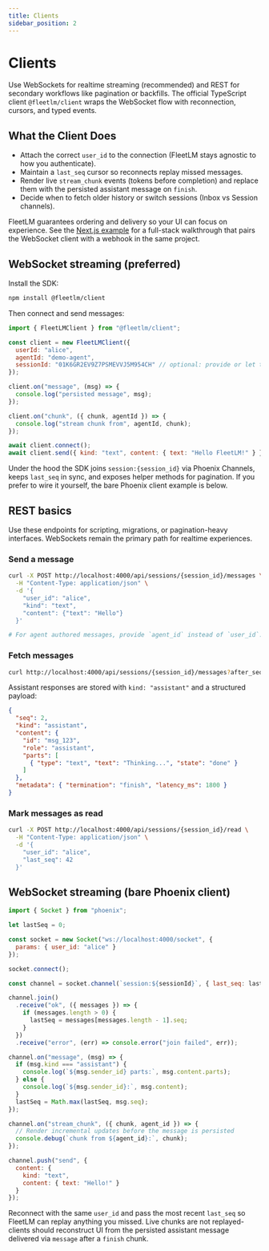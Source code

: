 ```yaml
---
title: Clients
sidebar_position: 2
---
```


# Clients

Use WebSockets for realtime streaming (recommended) and REST for secondary workflows like pagination or backfills. The official TypeScript client `@fleetlm/client` wraps the WebSocket flow with reconnection, cursors, and typed events.

## What the Client Does

- Attach the correct `user_id` to the connection (FleetLM stays agnostic to how you authenticate).
- Maintain a `last_seq` cursor so reconnects replay missed messages.
- Render live `stream_chunk` events (tokens before completion) and replace them with the persisted assistant message on `finish`.
- Decide when to fetch older history or switch sessions (Inbox vs Session channels).

FleetLM guarantees ordering and delivery so your UI can focus on experience. See the [Next.js example](../getting-started/nextjs-example.md) for a full-stack walkthrough that pairs the WebSocket client with a webhook in the same project.

## WebSocket streaming (preferred)

Install the SDK:

```bash
npm install @fleetlm/client
```

Then connect and send messages:

```javascript
import { FleetLMClient } from "@fleetlm/client";

const client = new FleetLMClient({
  userId: "alice",
  agentId: "demo-agent",
  sessionId: "01K6GR2EV9Z7PSMEVVJ5M954CH" // optional: provide or let the SDK create one
});

client.on("message", (msg) => {
  console.log("persisted message", msg);
});

client.on("chunk", ({ chunk, agentId }) => {
  console.log("stream chunk from", agentId, chunk);
});

await client.connect();
await client.send({ kind: "text", content: { text: "Hello FleetLM!" } });
```

Under the hood the SDK joins `session:{session_id}` via Phoenix Channels, keeps `last_seq` in sync, and exposes helper methods for pagination. If you prefer to wire it yourself, the bare Phoenix client example is below.

## REST basics

Use these endpoints for scripting, migrations, or pagination-heavy interfaces. WebSockets remain the primary path for realtime experiences.

### Send a message

```bash
curl -X POST http://localhost:4000/api/sessions/{session_id}/messages \
  -H "Content-Type: application/json" \
  -d '{
    "user_id": "alice",
    "kind": "text",
    "content": {"text": "Hello"}
  }'

# For agent authored messages, provide `agent_id` instead of `user_id`.
```

### Fetch messages

```bash
curl http://localhost:4000/api/sessions/{session_id}/messages?after_seq=0&limit=50
```

Assistant responses are stored with `kind: "assistant"` and a structured payload:

```json
{
  "seq": 2,
  "kind": "assistant",
  "content": {
    "id": "msg_123",
    "role": "assistant",
    "parts": [
      { "type": "text", "text": "Thinking...", "state": "done" }
    ]
  },
  "metadata": { "termination": "finish", "latency_ms": 1800 }
}
```

### Mark messages as read

```bash
curl -X POST http://localhost:4000/api/sessions/{session_id}/read \
  -H "Content-Type: application/json" \
  -d '{
    "user_id": "alice",
    "last_seq": 42
  }'
```

## WebSocket streaming (bare Phoenix client)

```javascript
import { Socket } from "phoenix";

let lastSeq = 0;

const socket = new Socket("ws://localhost:4000/socket", {
  params: { user_id: "alice" }
});

socket.connect();

const channel = socket.channel(`session:${sessionId}`, { last_seq: lastSeq });

channel.join()
  .receive("ok", ({ messages }) => {
    if (messages.length > 0) {
      lastSeq = messages[messages.length - 1].seq;
    }
  })
  .receive("error", (err) => console.error("join failed", err));

channel.on("message", (msg) => {
  if (msg.kind === "assistant") {
    console.log(`${msg.sender_id} parts:`, msg.content.parts);
  } else {
    console.log(`${msg.sender_id}:`, msg.content);
  }
  lastSeq = Math.max(lastSeq, msg.seq);
});

channel.on("stream_chunk", ({ chunk, agent_id }) => {
  // Render incremental updates before the message is persisted
  console.debug(`chunk from ${agent_id}:`, chunk);
});

channel.push("send", {
  content: {
    kind: "text",
    content: { text: "Hello!" }
  }
});
```

Reconnect with the same `user_id` and pass the most recent `last_seq` so FleetLM can replay anything you missed. Live chunks are not replayed-clients should reconstruct UI from the persisted assistant message delivered via `message` after a `finish` chunk.
